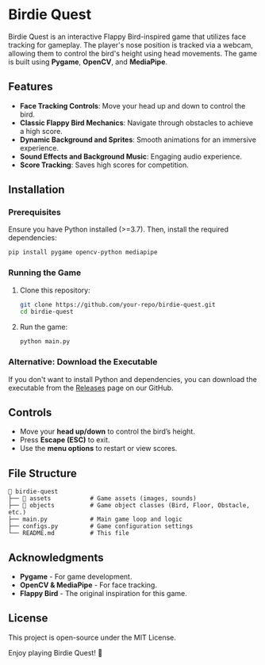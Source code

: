 # Birdie Quest

Birdie Quest is an interactive Flappy Bird-inspired game that utilizes face tracking for gameplay. The player's nose position is tracked via a webcam, allowing them to control the bird's height using head movements. The game is built using **Pygame**, **OpenCV**, and **MediaPipe**.

## Features

- **Face Tracking Controls**: Move your head up and down to control the bird.
- **Classic Flappy Bird Mechanics**: Navigate through obstacles to achieve a high score.
- **Dynamic Background and Sprites**: Smooth animations for an immersive experience.
- **Sound Effects and Background Music**: Engaging audio experience.
- **Score Tracking**: Saves high scores for competition.

## Installation

### Prerequisites

Ensure you have Python installed (>=3.7). Then, install the required dependencies:

```sh
pip install pygame opencv-python mediapipe
```

### Running the Game

1. Clone this repository:
   ```sh
   git clone https://github.com/your-repo/birdie-quest.git
   cd birdie-quest
   ```
2. Run the game:
   ```sh
   python main.py
   ```

### Alternative: Download the Executable

If you don't want to install Python and dependencies, you can download the executable from the [Releases](https://github.com/riandrei/birdie-quest/releases/tag/v1.0) page on our GitHub.

## Controls

- Move your **head up/down** to control the bird’s height.
- Press **Escape (ESC)** to exit.
- Use the **menu options** to restart or view scores.

## File Structure

```
📂 birdie-quest
├── 📂 assets           # Game assets (images, sounds)
├── 📂 objects          # Game object classes (Bird, Floor, Obstacle, etc.)
├── main.py            # Main game loop and logic
├── configs.py         # Game configuration settings
└── README.md          # This file
```

## Acknowledgments

- **Pygame** - For game development.
- **OpenCV & MediaPipe** - For face tracking.
- **Flappy Bird** - The original inspiration for this game.

## License

This project is open-source under the MIT License.

Enjoy playing Birdie Quest! 🚀
